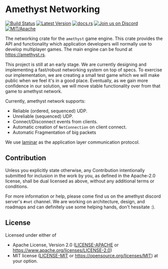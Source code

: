 # Amethyst Networking

[![Build Status][s2]][l2] [![Latest Version][s1]][l1] [![docs.rs][s4]][l4] [![Join us on Discord][s5]][l5] [![MIT/Apache][s3]][l3]

[s1]: https://img.shields.io/crates/v/amethyst_network.svg
[l1]: https://crates.io/crates/amethyst_network
[s2]: https://jenkins.amethyst-engine.org/buildStatus/icon?job=amethyst%2Fmaster
[l2]: https://jenkins.amethyst-engine.org/job/laminar/job/master/badge/icon
[s3]: https://img.shields.io/badge/license-MIT%2FApache-blue.svg
[l3]: docs/LICENSE-MIT
[s4]: https://docs.rs/amethyst_network/badge.svg
[l4]: https://docs.rs/amethyst_network/
[s5]: https://img.shields.io/discord/425678876929163284.svg?logo=discord
[l5]: https://discord.gg/GnP5Whs

The networking crate for the `amethyst` game engine. This crate provides the API and functionality which application developers will normally use to develop multiplayer games. The main engine can be found at https://amethyst.rs.

This project is still at an early stage. We are currently designing and implementing a fast/robust networking system on top of specs. To exercise our implementation, we are creating a small test game which we will make public when we feel it's in a good place. Eventually, as we gain more confidence in our solution, we will move stable functionality over from that game to amethyst network.

Currently, amethyst network supports:
- Reliable (ordered, sequenced) UDP.
- Unreliable (sequenced) UDP.
- Connect/Disconnect events from clients.
- Automatic creation of `NetConnection` on client connect.
- Automatic Fragmentation of big packets

We use [laminar](https://github.com/amethyst/laminar) as the application layer communication protocol.

## Contribution

Unless you explicitly state otherwise, any Contribution intentionally submitted for inclusion in the work by you, as defined in the Apache-2.0 license, shall be dual licensed as above, without any
additional terms or conditions.

For more information or help, please come find us on the amethyst discord server's `#net` channel. We are working on architecture, design, and roadmaps and can definitely use some helping hands, don't hessitate :). 

## License

Licensed under either of
 * Apache License, Version 2.0 ([LICENSE-APACHE](docs/LICENSE-APACHE) or https://www.apache.org/licenses/LICENSE-2.0)
 * MIT license ([LICENSE-MIT](docs/LICENSE-MIT) or https://opensource.org/licenses/MIT)
at your option.
